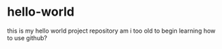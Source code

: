# hello-world
this is my hello world project repository
am i too old to begin learning how to use github?
